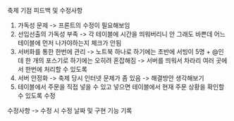 축제 기점 피드백 및 수정사항 

1. 가독성 문제 -> 프론트의 수정이 필요해보임
2. 선입선출의 가독성 부족 -> 각 테이블에 시간을 띄워버리니 안 그래도 바쁜데 어느 테이블에 먼저 나가야하는지 체크가 안됨
3. 서버화를 통한 한번에 관리 -> 노트북 하나로 하기에는 초반에 서빙이 5명 + @인데 한 개의 포스기로 하기에는 오히려 혼잡해짐 ->
   서버를 띄워서 차라리 여러 곳에서 한번에 처리할 수 있도록
4. 서버 안정화 -> 축제 당시 인터넷 문제가 좀 있음 -> 해결방안 생각해보기
5. 테이블에서 주문을 직접 넣을 수 있고 넣으면 테이블에서 현재 주문 상황을 확인할 수 있도록 수정




수정사항 -> 수정 시 수정 날짜 및 구현 기능 기록
